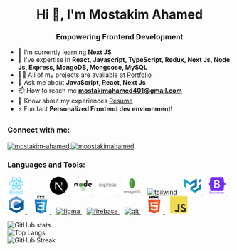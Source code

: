 <h1 align="center">Hi 👋, I'm Mostakim Ahamed</h1>
<h3 align="center">Empowering Frontend Development</h3>


- 🌱 I’m currently learning **Next JS**
- 🌱 I've expertise in **React, Javascript, TypeScript, Redux, Next Js, Node Js, Express, MongoDB, Mongoose, MySQL**
- 👨‍💻 All of my projects are available at [Portfolio](https://mostakim-ahamed-portfolio.web.app/)
- 💬 Ask me about **JavaScript, React, Next Js**
- 📫 How to reach me **mostakimahamed401@gmail.com**
- 📄 Know about my experiences [Resume]([https://drive.google.com/drive/u/0/folders/1JWtZVuaPokqUrgL0xOMGFTD0SpVrCWBA](https://drive.google.com/file/d/1bHi0IykUWiQ7dJUGf65_wJhGihTiHwn0/view?usp=sharing))
- ⚡ Fun fact **Personalized Frontend dev environment!**

<h3 align="left">Connect with me:</h3>
<p align="left">
  <a href="https://linkedin.com/in/mostakim-ahamed" target="blank">
    <img align="center" src="https://raw.githubusercontent.com/rahuldkjain/github-profile-readme-generator/master/src/images/icons/Social/linked-in-alt.svg" alt="mostakim-ahamed" height="30" width="40" />
  </a>
  <a href="https://fb.com/moostakimahamed" target="blank">
    <img align="center" src="https://raw.githubusercontent.com/rahuldkjain/github-profile-readme-generator/master/src/images/icons/Social/facebook.svg" alt="moostakimahamed" height="30" width="40" />
  </a>
</p>

<h3 align="left">Languages and Tools:</h3>
<p align="left">
        <a href="https://reactjs.org/" target="_blank" rel="noreferrer" style="margin-right: 40px;">
          <img
            src="https://raw.githubusercontent.com/devicons/devicon/master/icons/react/react-original-wordmark.svg"
            alt="react"
            width="40"
            height="40"
          />
        </a>&ensp;
        <a href="https://nextjs.org/" target="_blank" rel="noreferrer">
          <img
            src="https://raw.githubusercontent.com/devicons/devicon/master/icons/nextjs/nextjs-original.svg"
            alt="next js"
            width="40"
            height="40"
          />
        </a>&ensp;
        <a href="https://nodejs.org" target="_blank" rel="noreferrer">
          <img
            src="https://raw.githubusercontent.com/devicons/devicon/master/icons/nodejs/nodejs-original-wordmark.svg"
            alt="nodejs"
            width="40"
            height="40"
          />
        </a>&ensp;
        <a href="https://expressjs.com" target="_blank" rel="noreferrer">
          <img
            src="https://raw.githubusercontent.com/devicons/devicon/master/icons/express/express-original-wordmark.svg"
            alt="express"
            width="40"
            height="40"
          />
        </a>&ensp;
        <a href="https://www.mongodb.com/" target="_blank" rel="noreferrer">
          <img
            src="https://raw.githubusercontent.com/devicons/devicon/master/icons/mongodb/mongodb-original-wordmark.svg"
            alt="mongodb"
            width="40"
            height="40"
          />
        </a>&ensp;
        <a href="https://tailwindcss.com/" target="_blank" rel="noreferrer">
          <img
            src="https://www.vectorlogo.zone/logos/tailwindcss/tailwindcss-icon.svg"
            alt="tailwind"
            width="40"
            height="40"
          />
        </a>&ensp;
        <a href="https://mui.com/" target="_blank" rel="noreferrer">
          <img
            src="https://raw.githubusercontent.com/devicons/devicon/master/icons/materialui/materialui-original.svg"
            alt="material ui"
            width="40"
            height="40"
          />
        </a>&ensp;
        <a href="https://getbootstrap.com" target="_blank" rel="noreferrer">
          <img
            src="https://raw.githubusercontent.com/devicons/devicon/master/icons/bootstrap/bootstrap-plain-wordmark.svg"
            alt="bootstrap"
            width="40"
            height="40"
          />
        </a>&ensp;
        <a
          href="https://www.cprogramming.com/"
          target="_blank"
          rel="noreferrer"
        >
          <img
            src="https://raw.githubusercontent.com/devicons/devicon/master/icons/c/c-original.svg"
            alt="c"
            width="40"
            height="40"
          />
        </a>&ensp;
        <a
          href="https://www.w3schools.com/css/"
          target="_blank"
          rel="noreferrer"
        >
          <img
            src="https://raw.githubusercontent.com/devicons/devicon/master/icons/css3/css3-original-wordmark.svg"
            alt="css3"
            width="40"
            height="40"
          />
        </a>&ensp;
        <a href="https://www.figma.com/" target="_blank" rel="noreferrer">
          <img
            src="https://www.vectorlogo.zone/logos/figma/figma-icon.svg"
            alt="figma"
            width="40"
            height="40"
          />
        </a>&ensp;
        <a href="https://firebase.google.com/" target="_blank" rel="noreferrer">
          <img
            src="https://www.vectorlogo.zone/logos/firebase/firebase-icon.svg"
            alt="firebase"
            width="40"
            height="40"
          />
        </a>&ensp;
        <a href="https://git-scm.com/" target="_blank" rel="noreferrer">
          <img
            src="https://www.vectorlogo.zone/logos/git-scm/git-scm-icon.svg"
            alt="git"
            width="40"
            height="40"
          />
        </a>&ensp;
        <a href="https://www.w3.org/html/" target="_blank" rel="noreferrer">
          <img
            src="https://raw.githubusercontent.com/devicons/devicon/master/icons/html5/html5-original-wordmark.svg"
            alt="html5"
            width="40"
            height="40"
          />
        </a>&ensp;
        <a
          href="https://developer.mozilla.org/en-US/docs/Web/JavaScript"
          target="_blank"
          rel="noreferrer"
        >
          <img
            src="https://raw.githubusercontent.com/devicons/devicon/master/icons/javascript/javascript-original.svg"
            alt="javascript"
            width="40"
            height="40"
          />
        </a>
      </p>

![GitHub stats](https://github-readme-stats.vercel.app/api?username=Mostakimw&show_icons=true&theme=radical)
<br/>
![Top Langs](https://github-readme-stats.vercel.app/api/top-langs/?username=Mostakimw&layout=compact)
<br/>
![GitHub Streak](https://streak-stats.demolab.com?user=Mostakimw&theme=gruvbox&hide_total_contributions=true)
